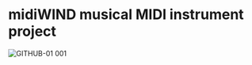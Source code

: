 # midiWIND musical MIDI instrument project
![GITHUB-01 001](https://github.com/user-attachments/assets/b6b03872-cc3b-460b-904c-7edfe8b3a15c)

